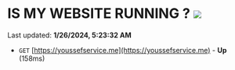 # IS MY WEBSITE RUNNING ? [![](https://img.shields.io/static/v1?label=Sponsor&message=%E2%9D%A4&logo=GitHub&color=%23fe8e86)](https://github.com/sponsors/<username>)

Last updated: **1/26/2024, 5:23:32 AM**

- `GET` [https://youssefservice.me](https://youssefservice.me) - **Up** (158ms)
